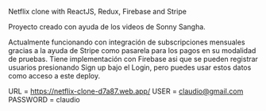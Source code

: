 Netflix clone with ReactJS, Redux, Firebase and Stripe

Proyecto creado con ayuda de los videos de Sonny Sangha.

Actualmente funcionando con integración de subscripciones mensuales gracias a la ayuda de Stripe como pasarela para los pagos en su modalidad de pruebas. Tiene implementación con Firebase asi que se pueden registrar usuarios presionando Sign up bajo el Login, pero puedes usar estos datos como acceso a este deploy.

URL = https://netflix-clone-d7a87.web.app/
USER = claudio@gmail.com
PASSWORD = claudio
